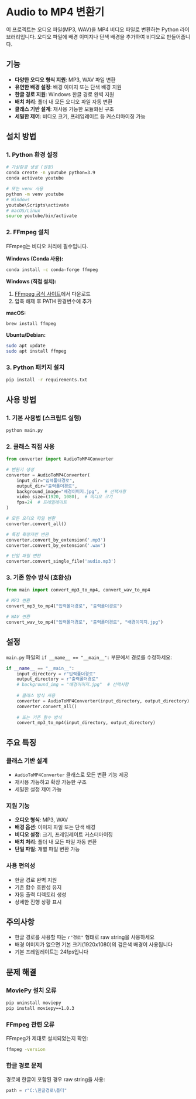 # Audio to MP4 변환기

이 프로젝트는 오디오 파일(MP3, WAV)을 MP4 비디오 파일로 변환하는 Python 라이브러리입니다. 오디오 파일에 배경 이미지나 단색 배경을 추가하여 비디오로 만들어줍니다.

## 기능

- **다양한 오디오 형식 지원**: MP3, WAV 파일 변환
- **유연한 배경 설정**: 배경 이미지 또는 단색 배경 지원
- **한글 경로 지원**: Windows 한글 경로 완벽 지원
- **배치 처리**: 폴더 내 모든 오디오 파일 자동 변환
- **클래스 기반 설계**: 재사용 가능한 모듈화된 구조
- **세밀한 제어**: 비디오 크기, 프레임레이트 등 커스터마이징 가능

## 설치 방법

### 1. Python 환경 설정
```bash
# 가상환경 생성 (권장)
conda create -n youtube python=3.9
conda activate youtube

# 또는 venv 사용
python -m venv youtube
# Windows
youtube\Scripts\activate
# macOS/Linux
source youtube/bin/activate
```

### 2. FFmpeg 설치
FFmpeg는 비디오 처리에 필수입니다.

**Windows (Conda 사용):**
```bash
conda install -c conda-forge ffmpeg
```

**Windows (직접 설치):**
1. [FFmpeg 공식 사이트](https://ffmpeg.org/download.html)에서 다운로드
2. 압축 해제 후 PATH 환경변수에 추가

**macOS:**
```bash
brew install ffmpeg
```

**Ubuntu/Debian:**
```bash
sudo apt update
sudo apt install ffmpeg
```

### 3. Python 패키지 설치
```bash
pip install -r requirements.txt
```

## 사용 방법

### 1. 기본 사용법 (스크립트 실행)
```python
python main.py
```

### 2. 클래스 직접 사용
```python
from converter import AudioToMP4Converter

# 변환기 생성
converter = AudioToMP4Converter(
    input_dir="입력폴더경로",
    output_dir="출력폴더경로",
    background_image="배경이미지.jpg",  # 선택사항
    video_size=(1920, 1080),  # 비디오 크기
    fps=24  # 프레임레이트
)

# 모든 오디오 파일 변환
converter.convert_all()

# 특정 확장자만 변환
converter.convert_by_extension('.mp3')
converter.convert_by_extension('.wav')

# 단일 파일 변환
converter.convert_single_file('audio.mp3')
```

### 3. 기존 함수 방식 (호환성)
```python
from main import convert_mp3_to_mp4, convert_wav_to_mp4

# MP3 변환
convert_mp3_to_mp4("입력폴더경로", "출력폴더경로")

# WAV 변환
convert_wav_to_mp4("입력폴더경로", "출력폴더경로", "배경이미지.jpg")
```

## 설정

`main.py` 파일의 `if __name__ == "__main__":` 부분에서 경로를 수정하세요:

```python
if __name__ == "__main__":
    input_directory = r"입력폴더경로"
    output_directory = r"출력폴더경로"
    # background_img = "배경이미지.jpg"  # 선택사항
    
    # 클래스 방식 사용
    converter = AudioToMP4Converter(input_directory, output_directory)
    converter.convert_all()
    
    # 또는 기존 함수 방식
    convert_mp3_to_mp4(input_directory, output_directory)
```

## 주요 특징

### 클래스 기반 설계
- `AudioToMP4Converter` 클래스로 모든 변환 기능 제공
- 재사용 가능하고 확장 가능한 구조
- 세밀한 설정 제어 가능

### 지원 기능
- **오디오 형식**: MP3, WAV
- **배경 옵션**: 이미지 파일 또는 단색 배경
- **비디오 설정**: 크기, 프레임레이트 커스터마이징
- **배치 처리**: 폴더 내 모든 파일 자동 변환
- **단일 파일**: 개별 파일 변환 가능

### 사용 편의성
- 한글 경로 완벽 지원
- 기존 함수 호환성 유지
- 자동 출력 디렉토리 생성
- 상세한 진행 상황 표시

## 주의사항

- 한글 경로를 사용할 때는 `r"경로"` 형태로 raw string을 사용하세요
- 배경 이미지가 없으면 기본 크기(1920x1080)의 검은색 배경이 사용됩니다
- 기본 프레임레이트는 24fps입니다

## 문제 해결

### MoviePy 설치 오류
```bash
pip uninstall moviepy
pip install moviepy==1.0.3
```

### FFmpeg 관련 오류
FFmpeg가 제대로 설치되었는지 확인:
```bash
ffmpeg -version
```

### 한글 경로 문제
경로에 한글이 포함된 경우 raw string을 사용:
```python
path = r"C:\한글경로\폴더"
```
